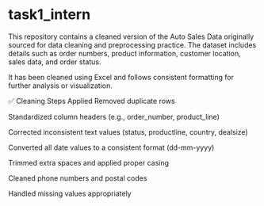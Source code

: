 # task1_intern
This repository contains a cleaned version of the Auto Sales Data originally sourced for data cleaning and preprocessing practice. The dataset includes details such as order numbers, product information, customer location, sales data, and order status.

It has been cleaned using Excel and follows consistent formatting for further analysis or visualization.

✅ Cleaning Steps Applied
Removed duplicate rows

Standardized column headers (e.g., order_number, product_line)

Corrected inconsistent text values (status, productline, country, dealsize)

Converted all date values to a consistent format (dd-mm-yyyy)

Trimmed extra spaces and applied proper casing

Cleaned phone numbers and postal codes

Handled missing values appropriately

